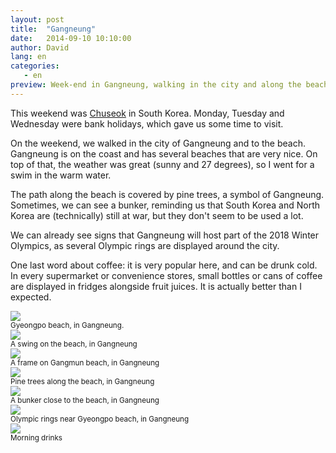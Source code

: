 ```yaml
---
layout: post
title:  "Gangneung"
date:   2014-09-10 10:10:00
author: David
lang: en
categories:
   - en
preview: Week-end in Gangneung, walking in the city and along the beach
---
```


This weekend was [Chuseok](http://en.wikipedia.org/wiki/Chuseok "Chuseok on Wikipedia") in South Korea. Monday, Tuesday and Wednesday were bank holidays, which gave us some time to visit.

On the weekend, we walked in the city of Gangneung and to the beach. Gangneung is on the coast and has several beaches that are very nice. On top of that, the weather was great (sunny and 27 degrees), so I went for a swim in the warm water.

The path along the beach is covered by pine trees, a symbol of Gangneung. Sometimes, we can see a bunker, reminding us that South Korea and North Korea are (technically) still at war, but they don't seem to be used a lot.

We can already see signs that Gangneung will host part of the 2018 Winter Olympics, as several Olympic rings are displayed around the city.

One last word about coffee: it is very popular here, and can be drunk cold. In every supermarket or convenience stores, small bottles or cans of coffee are  displayed in fridges alongside fruit juices. It is actually better than I expected.

<div class="container-picture">
  <img class="img-responsive picture" src="{{ site.url }}/assets/beach_swing_2.png"/>
</div>
<small>Gyeongpo beach, in Gangneung.</small>

<div class="container-picture">
  <img class="img-responsive picture" src="{{ site.url }}/assets/beach_swing.png"/>
</div>
<small>A swing on the beach, in Gangneung</small>

<div class="container-picture">
  <img class="img-responsive picture" src="{{ site.url }}/assets/beach_frame.png"/>
</div>
<small>A frame on Gangmun beach, in Gangneung</small>

<div class="container-picture">
  <img class="img-responsive picture" src="{{ site.url }}/assets/pine_trees.png"/>
</div>
<small>Pine trees along the beach, in Gangneung</small>

<div class="container-picture">
  <img class="img-responsive picture" src="{{ site.url }}/assets/blockhaus.png"/>
</div>
<small>A bunker close to the beach, in Gangneung</small>

<div class="container-picture">
  <img class="img-responsive picture" src="{{ site.url }}/assets/olympic_rings.png"/>
</div>
<small>Olympic rings near Gyeongpo beach, in Gangneung</small>

<div class="container-picture">
  <img class="img-responsive picture" src="{{ site.url }}/assets/morning_drinks.png"/>
</div>
<small>Morning drinks</small>

